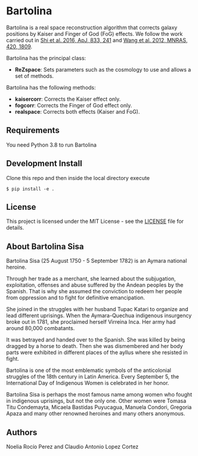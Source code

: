 # Bartolina

Bartolina is a real space reconstruction algorithm that corrects galaxy positions by Kaiser and Finger of God (FoG) effects. 
We follow the work carried out in [Shi et al. 2016, ApJ, 833, 241](https://iopscience.iop.org/article/10.3847/1538-4357/833/2/241/pdf) and [Wang et al. 2012, MNRAS, 420, 1809](https://arxiv.org/pdf/1108.1008.pdf).

Bartolina has the principal class:
* **ReZspace**: Sets parameters such as the cosmology to use and allows a set of methods. 

Bartolina has the following methods:
* **kaisercorr**: Corrects the Kaiser effect only.
* **fogcorr**: Corrects the Finger of God effect only.
* **realspace**: Corrects both effects (Kaiser and FoG).

## Requirements

You need Python 3.8 to run Bartolina

## Development Install

Clone this repo and then inside the local directory execute

```
$ pip install -e .
```

## License

This project is licensed under the MIT License - see the [LICENSE](https://github.com/exiliadadelsur/Bartolina/blob/master/LICENSE) file for details.

## About Bartolina Sisa

Bartolina Sisa (25 August 1750 - 5 September 1782) is an Aymara national heroine. 

Through her trade as a merchant, she learned about the subjugation, exploitation, offenses and abuse suffered by the Andean peoples by the Spanish. That is why she assumed the conviction to redeem her people from oppression and to fight for definitive emancipation. 

She joined in the struggles with her husband Tupac Katari to organize and lead different uprisings. When the Aymara-Quechua indigenous insurgency broke out in 1781, she proclaimed herself Virreina Inca. Her army had around 80,000 combatants. 

It was betrayed and handed over to the Spanish. She was killed by being dragged by a horse to death. Then she was dismembered and her body parts were exhibited in different places of the ayllus where she resisted in fight.

Bartolina is one of the most emblematic symbols of the anticolonial struggles of the 18th century in Latin America.
Every September 5, the International Day of Indigenous Women is celebrated in her honor.

Bartolina Sisa is perhaps the most famous name among women who fought in indigenous uprisings, but not the only one. Other women were Tomasa Titu Condemayta, Micaela Bastidas Puyucagua, Manuela Condori, Gregoria Apaza and many other renowned heroines and many others anonymous.

## Authors

Noelia Rocío Perez and Claudio Antonio Lopez Cortez





